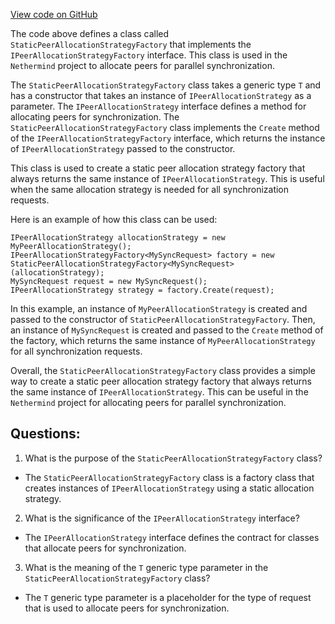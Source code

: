 [View code on GitHub](https://github.com/NethermindEth/nethermind/src/Nethermind/Nethermind.Synchronization/ParallelSync/StaticPeerAllocationStrategyFactory.cs)

The code above defines a class called `StaticPeerAllocationStrategyFactory` that implements the `IPeerAllocationStrategyFactory` interface. This class is used in the `Nethermind` project to allocate peers for parallel synchronization.

The `StaticPeerAllocationStrategyFactory` class takes a generic type `T` and has a constructor that takes an instance of `IPeerAllocationStrategy` as a parameter. The `IPeerAllocationStrategy` interface defines a method for allocating peers for synchronization. The `StaticPeerAllocationStrategyFactory` class implements the `Create` method of the `IPeerAllocationStrategyFactory` interface, which returns the instance of `IPeerAllocationStrategy` passed to the constructor.

This class is used to create a static peer allocation strategy factory that always returns the same instance of `IPeerAllocationStrategy`. This is useful when the same allocation strategy is needed for all synchronization requests.

Here is an example of how this class can be used:

```
IPeerAllocationStrategy allocationStrategy = new MyPeerAllocationStrategy();
IPeerAllocationStrategyFactory<MySyncRequest> factory = new StaticPeerAllocationStrategyFactory<MySyncRequest>(allocationStrategy);
MySyncRequest request = new MySyncRequest();
IPeerAllocationStrategy strategy = factory.Create(request);
```

In this example, an instance of `MyPeerAllocationStrategy` is created and passed to the constructor of `StaticPeerAllocationStrategyFactory`. Then, an instance of `MySyncRequest` is created and passed to the `Create` method of the factory, which returns the same instance of `MyPeerAllocationStrategy` for all synchronization requests.

Overall, the `StaticPeerAllocationStrategyFactory` class provides a simple way to create a static peer allocation strategy factory that always returns the same instance of `IPeerAllocationStrategy`. This can be useful in the `Nethermind` project for allocating peers for parallel synchronization.
## Questions: 
 1. What is the purpose of the `StaticPeerAllocationStrategyFactory` class?
- The `StaticPeerAllocationStrategyFactory` class is a factory class that creates instances of `IPeerAllocationStrategy` using a static allocation strategy.

2. What is the significance of the `IPeerAllocationStrategy` interface?
- The `IPeerAllocationStrategy` interface defines the contract for classes that allocate peers for synchronization.

3. What is the meaning of the `T` generic type parameter in the `StaticPeerAllocationStrategyFactory` class?
- The `T` generic type parameter is a placeholder for the type of request that is used to allocate peers for synchronization.